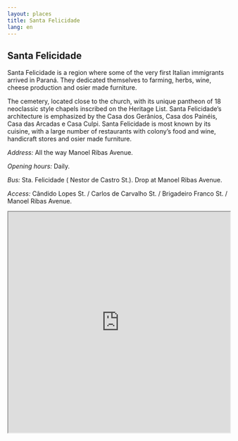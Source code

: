 ```yaml
---
layout: places
title: Santa Felicidade
lang: en
---
```


## Santa Felicidade

Santa Felicidade is a region where some of the very first Italian immigrants arrived in Paraná. They dedicated themselves to farming, herbs, wine, cheese production and osier made furniture.

The cemetery, located close to the church, with its unique pantheon of 18 neoclassic style chapels inscribed on the Heritage List. Santa Felicidade’s architecture is emphasized by the Casa dos Gerânios, Casa dos Painéis, Casa das Arcadas e Casa Culpi. Santa Felicidade is most known by its cuisine, with a large number of restaurants with colony’s food and wine, handicraft stores and osier made furniture.
 
*Address:*
All the way  Manoel Ribas Avenue.

*Opening hours:* 
Daily.

*Bus:*
Sta. Felicidade ( Nestor de Castro St.). Drop at  Manoel Ribas Avenue.

*Access:*
Cândido Lopes St. / Carlos de Carvalho St. / Brigadeiro Franco St. / Manoel Ribas Avenue.

<iframe style="width:100%; height:500px;" src="https://a.tiles.mapbox.com/v4/nolram.imloj4nc/attribution,zoompan,zoomwheel,geocoder,share.html?access_token=pk.eyJ1Ijoibm9scmFtIiwiYSI6ImxwQndGSTQifQ.CiUt2RoqzvarItHA-wtPag"></iframe>
